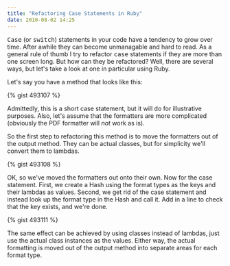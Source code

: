 ```yaml
---
title: "Refactoring Case Statements in Ruby"
date: 2010-08-02 14:25
---
```

<p><tt>Case</tt> (or <tt>switch</tt>) statements in your code have a tendency
to grow over time. After awhile they can become unmanagable and hard to read.
As a general rule of thumb I try to refactor <tt>case</tt> statements if they
are more than one screen long. But how can they be refactored? Well, there are
several ways, but let's take a look at one in particular using Ruby.</p>
<p>Let's say you have a method that looks like this:</p>
{% gist 493107 %}
<p>Admittedly, this is a short case statement, but it will do for illustrative
purposes. Also, let's assume that the formatters are more complicated
(obviously the PDF formatter will <em>not</em> work as is).</p>
<p>So the first step to refactoring this method is to move the formatters out
of the output method. They can be actual classes, but for simplicity we'll
convert them to lambdas.</p>
{% gist 493108 %}
<p>OK, so we've moved the formatters out onto their own. Now for the case
statement. First, we create a Hash using the format types as the keys and their
lambdas as values. Second, we get rid of the case statement and instead look up
the format type in the Hash and call it. Add in a line to check that the key
exists, and we're done.</p>
{% gist 493111 %}
<p>The same effect can be achieved by using classes instead of lambdas, just
use the actual class instances as the values. Either way, the actual formatting
is moved out of the output method into separate areas for each format type.</p>
